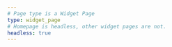 ```yaml
---
# Page type is a Widget Page
type: widget_page
# Homepage is headless, other widget pages are not.
headless: true
---
```

